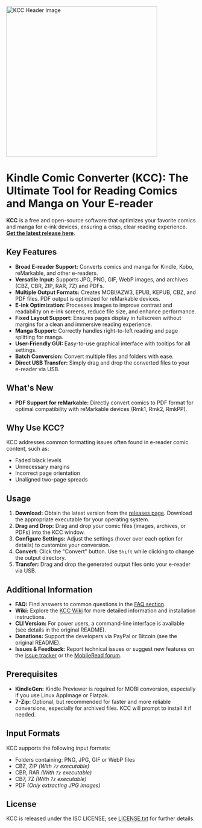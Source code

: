 <img src="header.jpg" alt="KCC Header Image" width="400">

# Kindle Comic Converter (KCC): The Ultimate Tool for Reading Comics and Manga on Your E-reader

**KCC** is a free and open-source software that optimizes your favorite comics and manga for e-ink devices, ensuring a crisp, clear reading experience. **[Get the latest release here](https://github.com/ciromattia/kcc)**.

## Key Features

*   **Broad E-reader Support:** Converts comics and manga for Kindle, Kobo, reMarkable, and other e-readers.
*   **Versatile Input:** Supports JPG, PNG, GIF, WebP images, and archives (CBZ, CBR, ZIP, RAR, 7Z) and PDFs.
*   **Multiple Output Formats:** Creates MOBI/AZW3, EPUB, KEPUB, CBZ, and PDF files. PDF output is optimized for reMarkable devices.
*   **E-ink Optimization:**  Processes images to improve contrast and readability on e-ink screens, reduce file size, and enhance performance.
*   **Fixed Layout Support:** Ensures pages display in fullscreen without margins for a clean and immersive reading experience.
*   **Manga Support:**  Correctly handles right-to-left reading and page splitting for manga.
*   **User-Friendly GUI:**  Easy-to-use graphical interface with tooltips for all settings.
*   **Batch Conversion:**  Convert multiple files and folders with ease.
*   **Direct USB Transfer:** Simply drag and drop the converted files to your e-reader via USB.

## What's New

*   **PDF Support for reMarkable:**  Directly convert comics to PDF format for optimal compatibility with reMarkable devices (Rmk1, Rmk2, RmkPP).

## Why Use KCC?

KCC addresses common formatting issues often found in e-reader comic content, such as:

*   Faded black levels
*   Unnecessary margins
*   Incorrect page orientation
*   Unaligned two-page spreads

## Usage

1.  **Download:** Obtain the latest version from the [releases page](https://github.com/ciromattia/kcc/releases). Download the appropriate executable for your operating system.
2.  **Drag and Drop:** Drag and drop your comic files (images, archives, or PDFs) into the KCC window.
3.  **Configure Settings:** Adjust the settings (hover over each option for details) to customize your conversion.
4.  **Convert:** Click the "Convert" button. Use `Shift` while clicking to change the output directory.
5.  **Transfer:** Drag and drop the generated output files onto your e-reader via USB.

## Additional Information

*   **FAQ:** Find answers to common questions in the [FAQ section](https://github.com/ciromattia/kcc/wiki/FAQ).
*   **Wiki:** Explore the [KCC Wiki](https://github.com/ciromattia/kcc/wiki/) for more detailed information and installation instructions.
*   **CLI Version:** For power users, a command-line interface is available (see details in the original README).
*   **Donations:** Support the developers via PayPal or Bitcoin (see the original README).
*   **Issues & Feedback:**  Report technical issues or suggest new features on the [issue tracker](https://github.com/ciromattia/kcc/issues/new) or the [MobileRead forum](http://www.mobileread.com/forums/showthread.php?t=207461).

## Prerequisites

*   **KindleGen:** Kindle Previewer is required for MOBI conversion, especially if you use Linux AppImage or Flatpak.
*   **7-Zip:**  Optional, but recommended for faster and more reliable conversions, especially for archived files.  KCC will prompt to install it if needed.

## Input Formats

KCC supports the following input formats:

*   Folders containing: PNG, JPG, GIF or WebP files
*   CBZ, ZIP *(With `7z` executable)*
*   CBR, RAR *(With `7z` executable)*
*   CB7, 7Z *(With `7z` executable)*
*   PDF *(Only extracting JPG images)*

## License

KCC is released under the ISC LICENSE; see [LICENSE.txt](./LICENSE.txt) for further details.